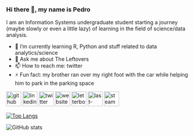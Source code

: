 <!--### Hi there 👋-->

<!--<!--
**pedroceciliocn/pedroceciliocn** is a ✨ _special_ ✨ repository because its `README.md` (this file) appears on your GitHub profile.

Here are some ideas to get you started:

- 🔭 I’m currently working on ...
- 🌱 I’m currently learning ...
- 👯 I’m looking to collaborate on ...
- 🤔 I’m looking for help with ...
- 💬 Ask me about ...
- 📫 How to reach me: ...
- 😄 Pronouns: ...
- ⚡ Fun fact: ...
-->
<!--![Anurag's github stats](https://github-readme-stats.vercel.app/api?username=pedroceciliocn&count_private=true&hide=prs,issues,contribs&show_icons=true)-->

<!--[![Top Langs](https://github-readme-stats.vercel.app/api/top-langs/?username=pedroceciliocn&layout=compact&langs_count=6)](https://github.com/anuraghazra/github-readme-stats)
[![willianrod's wakatime stats](https://github-readme-stats.vercel.app/api/wakatime?username=pedroissoai&layout=compact)](https://github.com/anuraghazra/github-readme-stats)-->

### Hi there 👋, my name is Pedro
I am an Information Systems undergraduate student starting a journey (maybe slowly or even a little lazy) of learning in the field of science/data analysis.


- 🌱 I’m currently learning R, Python and stuff related to data analytics/science 
- 💬 Ask me about The Leftovers 
- 📫 How to reach me: twitter 
- ⚡ Fun fact: my brother ran over my right foot with the car while helping him to park in the parking space 


[<img src='https://cdn.jsdelivr.net/npm/simple-icons@3.0.1/icons/github.svg' alt='github' height='40'>](https://github.com/pedroceciliocn)  [<img src='https://cdn.jsdelivr.net/npm/simple-icons@3.0.1/icons/linkedin.svg' alt='linkedin' height='40'>](https://www.linkedin.com/in/pedroceciliocn/)  [<img src='https://cdn.jsdelivr.net/npm/simple-icons@3.0.1/icons/twitter.svg' alt='twitter' height='40'>](https://twitter.com/pedroissoai)  [<img src='https://cdn.jsdelivr.net/npm/simple-icons@3.0.1/icons/icloud.svg' alt='website' height='40'>](https://pedroccneto.netlify.app/)  [<img src='https://cdn.jsdelivr.net/npm/simple-icons@3.0.1/icons/letterboxd.svg' alt='letterboxd' height='40'>](https://boxd.it/BRiR)  [<img src='https://cdn.jsdelivr.net/npm/simple-icons@3.0.1/icons/last-dot-fm.svg' alt='last-dot-fm' height='40'>](https://www.last.fm/user/pedroceciliocn)  [<img src='https://cdn.jsdelivr.net/npm/simple-icons@3.0.1/icons/steam.svg' alt='steam' height='40'>](https://steamcommunity.com/id/pedroissoai/) 

[![Top Langs](https://github-readme-stats.vercel.app/api/top-langs/?username=pedroceciliocn)](https://github.com/anuraghazra/github-readme-stats)

![GitHub stats](https://github-readme-stats.vercel.app/api?username=pedroceciliocn&show_icons=true&count_private=true)  

